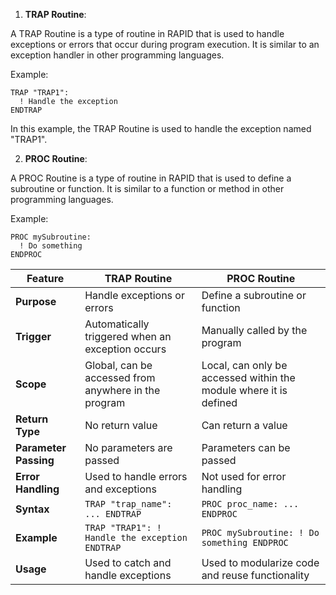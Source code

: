 1. **TRAP Routine**:

A TRAP Routine is a type of routine in RAPID that is used to handle exceptions or errors that occur during program execution. It is similar to an exception handler in other programming languages.

Example:
```
TRAP "TRAP1":
  ! Handle the exception
ENDTRAP
```

In this example, the TRAP Routine is used to handle the exception named "TRAP1".

2. **PROC Routine**:

A PROC Routine is a type of routine in RAPID that is used to define a subroutine or function. It is similar to a function or method in other programming languages.

Example:
```
PROC mySubroutine:
  ! Do something
ENDPROC
```


| **Feature**           | **TRAP Routine**                                     | **PROC Routine**                                                  |
| --------------------- | ---------------------------------------------------- | ----------------------------------------------------------------- |
| **Purpose**           | Handle exceptions or errors                          | Define a subroutine or function                                   |
| **Trigger**           | Automatically triggered when an exception occurs     | Manually called by the program                                    |
| **Scope**             | Global, can be accessed from anywhere in the program | Local, can only be accessed within the module where it is defined |
| **Return Type**       | No return value                                      | Can return a value                                                |
| **Parameter Passing** | No parameters are passed                             | Parameters can be passed                                          |
| **Error Handling**    | Used to handle errors and exceptions                 | Not used for error handling                                       |
| **Syntax**            | `TRAP "trap_name": ... ENDTRAP`                      | `PROC proc_name: ... ENDPROC`                                     |
| **Example**           | `TRAP "TRAP1": ! Handle the exception ENDTRAP`       | `PROC mySubroutine: ! Do something ENDPROC`                       |
| **Usage**             | Used to catch and handle exceptions                  | Used to modularize code and reuse functionality                   |
